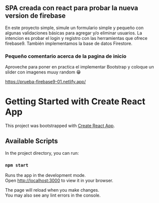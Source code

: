 ## SPA creada con react para probar la nueva version de firebase

En este proyecto simple, simule un formulario simple y pequeño con algunas validaciones básicas para agregar y/o eliminar usuarios. La intencion es probar el login y registro con las herramientas que ofrece firebase9. También implementamos la base de datos Firestore.

### Pequeño comentario acerca de la pagina de inicio

Aproveche para poner en practica el implementar Bootstrap y coloque un slider con imagenes muuy random 😁

https://prueba-firebase9-01.netlify.app/

# Getting Started with Create React App

This project was bootstrapped with [Create React App](https://github.com/facebook/create-react-app).

## Available Scripts

In the project directory, you can run:

### `npm start`

Runs the app in the development mode.\
Open [http://localhost:3000](http://localhost:3000) to view it in your browser.

The page will reload when you make changes.\
You may also see any lint errors in the console.

